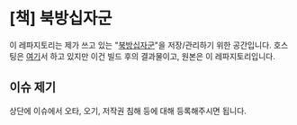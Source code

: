 # [책] 북방십자군

이 레파지토리는 제가 쓰고 있는 "[북방십자군](https://www.wisewiredbooks.com/northern-crusades/before.html)"을 저장/관리하기 위한 공간입니다. 호스팅은 [여기](https://github.com/northern-crusades/northern-crusades.github.io)서 하고 있지만 이건 빌드 후의 결과물이고, 원본은 이 레파지토리입니다.

## 이슈 제기

상단에 이슈에서 오타, 오기, 저작권 침해 등에 대해 등록해주시면 됩니다.
